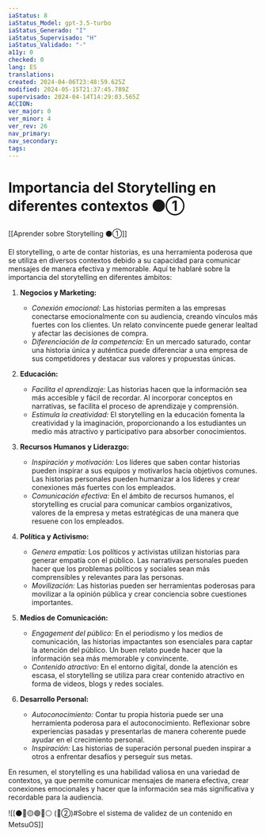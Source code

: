 ```yaml
---
iaStatus: 8
iaStatus_Model: gpt-3.5-turbo
iaStatus_Generado: "I"
iaStatus_Supervisado: "H"
iaStatus_Validado: "-"
a11y: 0
checked: 0
lang: ES
translations: 
created: 2024-04-06T23:48:59.625Z
modified: 2024-05-15T21:37:45.789Z
supervisado: 2024-04-14T14:29:03.565Z
ACCION: 
ver_major: 0
ver_minor: 4
ver_rev: 26
nav_primary: 
nav_secondary: 
tags:
---
```

# Importancia del Storytelling en diferentes contextos ⚫①

[[Aprender sobre Storytelling ⚫①]]

El storytelling, o arte de contar historias, es una herramienta poderosa que se utiliza en diversos contextos debido a su capacidad para comunicar mensajes de manera efectiva y memorable. Aquí te hablaré sobre la importancia del storytelling en diferentes ámbitos:

1. **Negocios y Marketing:**
   - *Conexión emocional:* Las historias permiten a las empresas conectarse emocionalmente con su audiencia, creando vínculos más fuertes con los clientes. Un relato convincente puede generar lealtad y afectar las decisiones de compra.
   - *Diferenciación de la competencia:* En un mercado saturado, contar una historia única y auténtica puede diferenciar a una empresa de sus competidores y destacar sus valores y propuestas únicas.

2. **Educación:**
   - *Facilita el aprendizaje:* Las historias hacen que la información sea más accesible y fácil de recordar. Al incorporar conceptos en narrativas, se facilita el proceso de aprendizaje y comprensión.
   - *Estimula la creatividad:* El storytelling en la educación fomenta la creatividad y la imaginación, proporcionando a los estudiantes un medio más atractivo y participativo para absorber conocimientos.

3. **Recursos Humanos y Liderazgo:**
   - *Inspiración y motivación:* Los líderes que saben contar historias pueden inspirar a sus equipos y motivarlos hacia objetivos comunes. Las historias personales pueden humanizar a los líderes y crear conexiones más fuertes con los empleados.
   - *Comunicación efectiva:* En el ámbito de recursos humanos, el storytelling es crucial para comunicar cambios organizativos, valores de la empresa y metas estratégicas de una manera que resuene con los empleados.

4. **Política y Activismo:**
   - *Genera empatía:* Los políticos y activistas utilizan historias para generar empatía con el público. Las narrativas personales pueden hacer que los problemas políticos y sociales sean más comprensibles y relevantes para las personas.
   - *Movilización:* Las historias pueden ser herramientas poderosas para movilizar a la opinión pública y crear conciencia sobre cuestiones importantes.

5. **Medios de Comunicación:**
   - *Engagement del público:* En el periodismo y los medios de comunicación, las historias impactantes son esenciales para captar la atención del público. Un buen relato puede hacer que la información sea más memorable y convincente.
   - *Contenido atractivo:* En el entorno digital, donde la atención es escasa, el storytelling se utiliza para crear contenido atractivo en forma de videos, blogs y redes sociales.

6. **Desarrollo Personal:**
   - *Autoconocimiento:* Contar tu propia historia puede ser una herramienta poderosa para el autoconocimiento. Reflexionar sobre experiencias pasadas y presentarlas de manera coherente puede ayudar en el crecimiento personal.
   - *Inspiración:* Las historias de superación personal pueden inspirar a otros a enfrentar desafíos y perseguir sus metas.

En resumen, el storytelling es una habilidad valiosa en una variedad de contextos, ya que permite comunicar mensajes de manera efectiva, crear conexiones emocionales y hacer que la información sea más significativa y recordable para la audiencia.

![[⚫🔴🟡🟢🔵⚪ (🔴②)#Sobre el sistema de validez de un contenido en MetsuOS]]